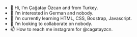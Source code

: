 - 👋 Hi, I’m Çağatay Özcan and from Turkey.
- 👀 I’m interested in German and nobody.
- 🌱 I’m currently learning HTML, CSS, Boostrap, Javascript.
- 💞️ I’m looking to collaborate on nobody.
- 📫 How to reach me instagram for @cagatayzcn.
